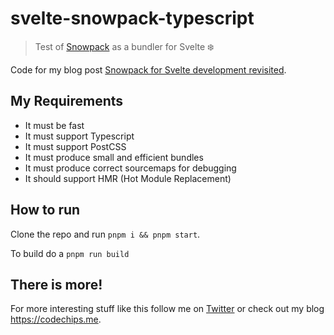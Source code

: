 # svelte-snowpack-typescript

> Test of [Snowpack](https://snowpack.dev) as a bundler for Svelte :snowflake:


Code for my blog post [Snowpack for Svelte development revisited](https://codechips.me/snowpack-for-svelte-revisited/).

## My Requirements

- It must be fast
- It must support Typescript
- It must support PostCSS
- It must produce small and efficient bundles
- It must produce correct sourcemaps for debugging
- It should support HMR (Hot Module Replacement)

## How to run

Clone the repo and run `pnpm i && pnpm start`.

To build do a `pnpm run build`

## There is more!

For more interesting stuff like this follow me on [Twitter](https://twitter.com/codechips) or check out my blog https://codechips.me.

